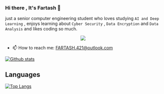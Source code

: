 ### Hi there , It's Fartash 👋
just a senior computer engineering student who loves studying  ```AI and Deep Learning``` , enjoys learning about ```Cyber Security``` , ```Data Encryption``` and ```Data Analysis``` and likes coding so much.

<p align="center">
  <a href="https://github.com/Fartash-421/Computer-architecture-">
    <img src="https://skillicons.dev/icons?i=html,css,javascript,c,cpp,flutter,git,idea,java,py"/>
  </a>
</p>

- 📫 How to reach me: FARTASH.421@outlook.com

<a href="#">![Github stats](https://github-readme-stats.vercel.app/api?username=fartash-421&theme=blueberry&count_private=true&hide_border=true&line_height=20)</a>

## Languages
<a href="#">![Top Langs](https://github-readme-stats.vercel.app/api/top-langs/?username=fartash-421&layout=compact&theme=blueberry&count_private=true&hide_border=true)</a>
<!--
[![Top Langs](https://github-readme-stats.vercel.app/api/top-langs/?username=negarhonarvar&hide_progress=true&theme=highcontrast)](https://github.com/negarhonarvar?tab=repositories)
                      

**negarhonarvar/negarhonarvar** is a ✨ _special_ ✨ repository because its `README.md` (this file) appears on your GitHub profile.

Here are some ideas to get you started:

- 🔭 I’m currently working on ...
- 🌱 I’m currently learning ...
- 👯 I’m looking to collaborate on ...
- 🤔 I’m looking for help with ...
- 💬 Ask me about ...
- 📫 How to reach me: ...
- 😄 Pronouns: ...
- ⚡ Fun fact: ...
-->
